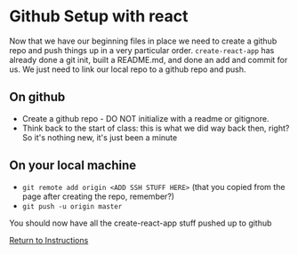 # Github Setup with react
Now that we have our beginning files in place we need to create a github repo and push things up in a very particular order.  `create-react-app` has already done a git init, built a README.md, and done an add and commit for us.  We just need to link our local repo to a github repo and push.

## On github
* Create a github repo - DO NOT initialize with a readme or gitignore.
* Think back to the start of class: this is what we did way back then, right? So it's nothing new, it's just been a minute

## On your local machine
* `git remote add origin <ADD SSH STUFF HERE>` (that you copied from the page after creating the repo, remember?)
* `git push -u origin master`

You should now have all the create-react-app stuff pushed up to github

[Return to Instructions](../react-setup.md)
